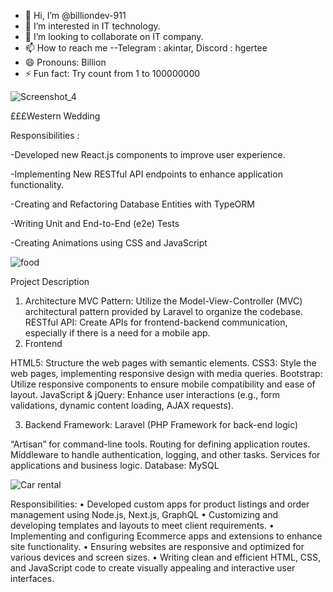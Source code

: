 - 👋 Hi, I’m @billiondev-911
- 👀 I’m interested in IT technology.
- 💞️ I’m looking to collaborate on IT company.
- 📫 How to reach me --Telegram : akintar, Discord :  hgertee
- 😄 Pronouns: Billion
- ⚡ Fun fact: Try count from 1 to 100000000

<!---
billiondev-911/billiondev-911 is a ✨ special ✨ repository because its `README.md` (this file) appears on your GitHub profile.
You can click the Preview link to take a look at your changes.
--->
![Screenshot_4](https://github.com/user-attachments/assets/e7b6e026-e80d-41f0-8e5b-b5bf1698af41)

£££Western Wedding

Responsibilities :

   -Developed new React.js components to improve user experience.
  
   -Implementing New RESTful API endpoints to enhance application functionality.
  
   -Creating and Refactoring Database Entities with TypeORM
  
   -Writing Unit and End-to-End (e2e) Tests
  
   -Creating Animations using CSS and JavaScript


![food](https://github.com/user-attachments/assets/75c31ffc-43a0-4f5b-987f-c453660c5edf)

Project Description

1. Architecture
MVC Pattern: Utilize the Model-View-Controller (MVC) architectural pattern provided by Laravel to organize the codebase.
RESTful API: Create APIs for frontend-backend communication, especially if there is a need for a mobile app.
2. Frontend

HTML5: Structure the web pages with semantic elements.
CSS3: Style the web pages, implementing responsive design with media queries.
Bootstrap: Utilize responsive components to ensure mobile compatibility and ease of layout.
JavaScript & jQuery: Enhance user interactions (e.g., form validations, dynamic content loading, AJAX requests).

3. Backend
Framework: Laravel (PHP Framework for back-end logic)

“Artisan” for command-line tools.
Routing for defining application routes.
Middleware to handle authentication, logging, and other tasks.
Services for applications and business logic.
Database: MySQL



![Car rental](https://github.com/user-attachments/assets/44c89d9f-4173-4d79-9cd1-216e14314f07)

Responsibilities:
• Developed custom apps for product listings and order management using Node.js, Next.js, GraphQL
• Customizing and developing templates and layouts to meet client requirements.
• Implementing and configuring Ecommerce apps and extensions to enhance site functionality.
• Ensuring websites are responsive and optimized for various devices and screen sizes.
• Writing clean and efficient HTML, CSS, and JavaScript code to create visually appealing and interactive user interfaces.


